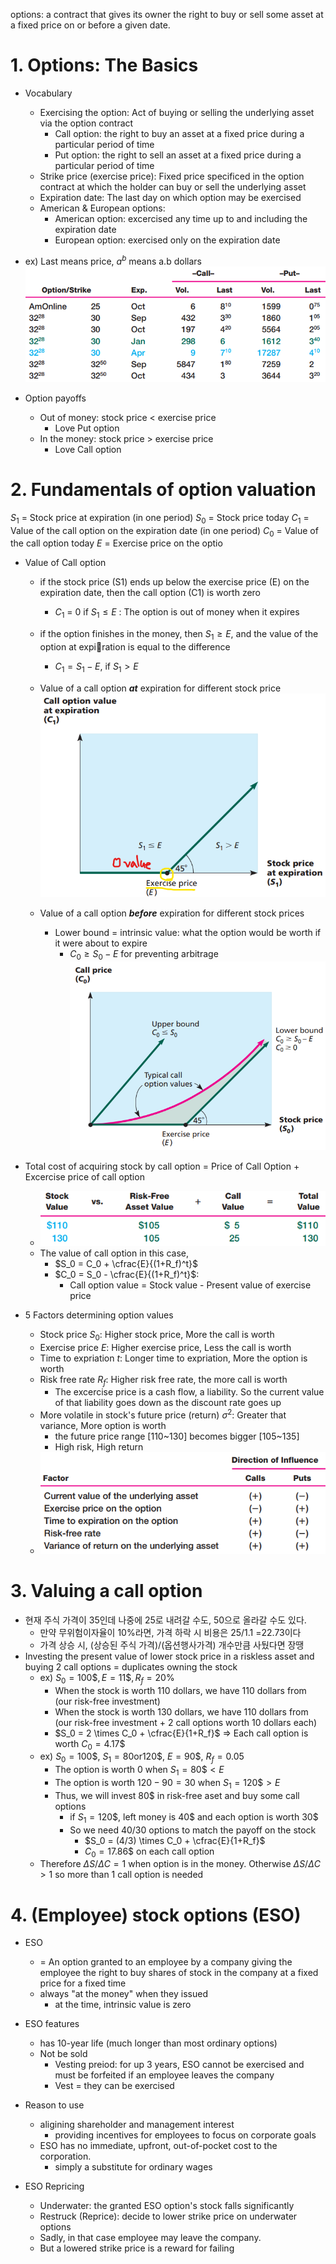 
options: a contract that gives its owner the right to buy or sell some asset at a fixed price on or before a given date.


# 1. Options: The Basics
- Vocabulary
	- Exercising the option: Act of buying or selling the underlying asset via the option contract
		- Call option: the right to buy an asset at a fixed price during a particular period of time
		- Put option: the right to sell an asset at a fixed price during a particular period of time
	- Strike price (exercise price): Fixed price specificed in the option contract at which the holder can buy or sell the underlying asset 
	- Expiration date: The last day on which option may be exercised
	- American & European options:
		- American option: excercised any time up to and including the expiration date
		- European option: exercised only on the expiration date

- ex) Last means price, $a^b$ means a.b dollars ![](resource/Pasted%20image%2020231230161235.png)

- Option payoffs
	- Out of money: stock price < exercise price
		- Love Put option
	- In the money: stock price > exercise price
		- Love Call option

# 2. Fundamentals of option valuation

$S_1$ = Stock price at expiration (in one period) 
$S_0$ = Stock price today 
$C_1$ = Value of the call option on the expiration date (in one period) 
$C_0$ = Value of the call option today 
$E$ = Exercise price on the optio

- Value of Call option
	- if the stock price (S1) ends up below the exercise price (E) on the expiration date, then the call option (C1) is worth zero
		- $C_1$ = 0 if $S_1 \leq E$ : The option is out of money when it expires
	
	- if the option finishes in the money, then $S_1 \geq E$, and the value of the option at expiration is equal to the difference
		- $C_1 = S_1 - E$, if $S_1 > E$
	- Value of a call option ***at*** expiration for different stock price![](resource/Pasted%20image%2020231230162739.png)
	- Value of a call option ***before*** expiration for different stock prices 
		- Lower bound = intrinsic value: what the option would be worth if it were about to expire
			- $C_0 \geq S_0 -E$ for preventing arbitrage 
		![](resource/Pasted%20image%2020231230162921.png)

- Total cost of acquiring stock by call option = Price of Call Option + Excercise price of call option
	- ![](resource/Pasted%20image%2020231230163716.png)
	- The value of call option in this case,
		- $S_0 = C_0 + \cfrac{E}{(1+R_f)^t}$
		- $C_0 = S_0 - \cfrac{E}{(1+R_f)^t}$: 
			- Call option value = Stock value - Present value of exercise price
- 5 Factors determining option values
	- Stock price $S_0$: Higher stock price, More the call is worth
	- Exercise price $E$: Higher exercise price, Less the call is worth
	- Time to expriation $t$: Longer time to expriation, More the option is worth
	- Risk free rate $R_f$: Higher risk free rate, the more call is worth
		- The excercise price is a cash flow, a liability. So the current value of that liability goes down as the discount rate goes up
	- More volatile in stock's future price (return) $\sigma^2$: Greater that variance, More option is worth 
		- the future price range [110~130] becomes bigger [105~135]
		- High risk, High return
	- ![](resource/Pasted%20image%2020231230172106.png)

# 3. Valuing a call option

- 현재 주식 가격이  35인데 나중에 25로 내려갈 수도, 50으로 올라갈 수도 있다. 
	- 만약 무위험이자율이 10%라면, 가격 하락 시 비용은 25/1.1 =22.73이다
	- 가격 상승 시, (상승된 주식 가격)/(옵션행사가격) 개수만큼 사뒀다면 장땡
- Investing the present value of lower stock price in a riskless asset and buying 2 call options = duplicates owning the stock
	- ex) $S_0 =100\$, E=11\$, R_f=20\%$
		- When the stock is worth 110 dollars, we have 110 dollars from (our risk-free investment)
		- When the stock is worth 130 dollars, we have 110 dollars from (our risk-free investment + 2 call options worth 10 dollars each)
		- $S_0 = 2 \times C_0 + \cfrac{E}{1+R_f}$ => Each call option is worth $C_0=4.17\$$
	- ex) $S_0 = 100\$$, $S_1 = 80 \text{or}  120\$$, $E = 90\$$, $R_f = 0.05$
		- The option is worth 0 when $S_1 = 80\$ < E$
		- The option is worth $120-90=30$ when $S_1 = 120\$ > E$
		- Thus, we will invest $80\$$ in risk-free aset and buy some call options
			- if $S_1=120\$$, left money is $40\$$ and each option is worth $30\$$
			- So we need $40/30$ options to match the payoff on the stock
				- $S_0 = (4/3) \times C_0 + \cfrac{E}{1+R_f}$
				- $C_0=17.86\$$ on each call option
	- Therefore $\Delta S / \Delta C = 1$ when option is in the money. Otherwise $\Delta S / \Delta C > 1$ so more than 1 call option is needed


# 4. (Employee) stock options (ESO)

- ESO
	- = An option granted to an employee by a company giving the employee the right to buy shares of stock in the company at a fixed price for a fixed time
	- always "at the money" when they issued
		- at the time, intrinsic value is zero

- ESO features
	- has 10-year life (much longer than most ordinary options)
	- Not be sold
		- Vesting preiod: for up 3 years, ESO cannot be exercised and must be forfeited if an employee leaves the company
		- Vest = they can be exercised
- Reason to use
	- aligining shareholder and management interest
		- providing incentives for employees to focus on corporate goals
	- ESO has no immediate, upfront, out-of-pocket cost to the corporation. 
		- simply a substitute for ordinary wages
- ESO Repricing
	- Underwater: the granted ESO option's stock falls significantly
	- Restruck (Reprice): decide to lower strike price on underwater options
	- Sadly, in that case employee may leave the company.
	- But a lowered strike price is a reward for failing

